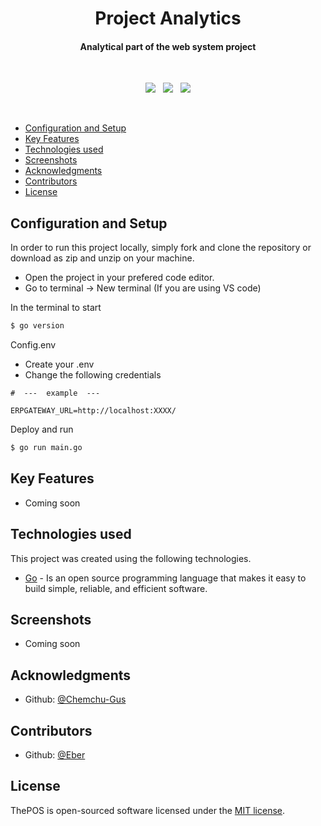 <h1 align ="center" > Project Analytics </h1>

<h4 align ="center"> Analytical part of the web system project </h4>

<br/>
<p align="center">
    <a href="https://github.com/ebercalderon/projectBackend">
      <img src="https://img.shields.io/badge/project-Backend-blue" /></a> &#xa0;
    <a href="https://github.com/ebercalderon/projectFrontend">
      <img src="https://img.shields.io/badge/project-Frontend-blue" /></a> &#xa0;     
    <a href="https://github.com/ebercalderon/projectGateway">
      <img src="https://img.shields.io/badge/project-Gateway-blueviolet" /></a>
</p>
<br/>

  * [Configuration and Setup](#configuration-and-setup)
  * [Key Features](#key-features)
  * [Technologies used](#technologies-used)
  * [Screenshots](#screenshots)
  * [Acknowledgments](#acknowledgments)
  * [Contributors](#contributors)
  * [License](#license)


## Configuration and Setup

In order to run this project locally, simply fork and clone the repository or download as zip and unzip on your machine.

- Open the project in your prefered code editor.
- Go to terminal -> New terminal (If you are using VS code)

In the terminal to start

```cmd
$ go version
```

Config.env

- Create your .env
- Change the following credentials

```
#  ---  example  ---

ERPGATEWAY_URL=http://localhost:XXXX/
```

Deploy and run

```bash
$ go run main.go
```


##  Key Features

- Coming soon


##  Technologies used

This project was created using the following technologies.


- [Go](https://go.dev/) - Is an open source programming language that makes it easy to build simple, reliable, and efficient software.

 
##  Screenshots

- Coming soon


## Acknowledgments

- Github: [@Chemchu-Gus](https://github.com/Chemchu)


## Contributors

- Github: [@Eber](https://github.com/ebercalderon)


## License

ThePOS is open-sourced software licensed under the [MIT license](https://github.com/ebercalderon/projectAnalytics/blob/main/LICENSE).